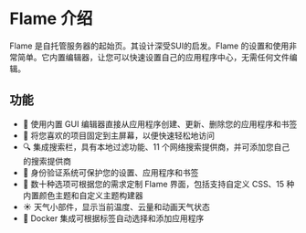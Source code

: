 # Flame 介绍

Flame 是自托管服务器的起始页。其设计深受SUI的启发。Flame 的设置和使用非常简单。它内置编辑器，让您可以快速设置自己的应用程序中心，无需任何文件编辑。

## 功能

- 📝 使用内置 GUI 编辑器直接从应用程序创建、更新、删除您的应用程序和书签
- 📌 将您喜欢的项目固定到主屏幕，以便快速轻松地访问
- 🔍 集成搜索栏，具有本地过滤功能、11 个网络搜索提供商，并可添加您自己的搜索提供商
- 🔑 身份验证系统可保护您的设置、应用程序和书签
- 🔨 数十种选项可根据您的需求定制 Flame 界面，包括支持自定义 CSS、15 种内置颜色主题和自定义主题构建器
- ☀️ 天气小部件，显示当前温度、云量和动画天气状态
- 🐳 Docker 集成可根据标签自动选择和添加应用程序
